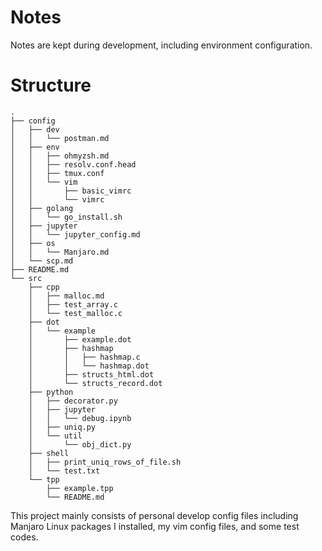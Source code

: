 # Notes

Notes are kept during development, including environment configuration.

# Structure

```
.
├── config
│   ├── dev
│   │   └── postman.md
│   ├── env
│   │   ├── ohmyzsh.md
│   │   ├── resolv.conf.head
│   │   ├── tmux.conf
│   │   └── vim
│   │       ├── basic_vimrc
│   │       └── vimrc
│   ├── golang
│   │   └── go_install.sh
│   ├── jupyter
│   │   └── jupyter_config.md
│   ├── os
│   │   └── Manjaro.md
│   └── scp.md
├── README.md
└── src
    ├── cpp
    │   ├── malloc.md
    │   ├── test_array.c
    │   └── test_malloc.c
    ├── dot
    │   └── example
    │       ├── example.dot
    │       ├── hashmap
    │       │   ├── hashmap.c
    │       │   └── hashmap.dot
    │       ├── structs_html.dot
    │       └── structs_record.dot
    ├── python
    │   ├── decorator.py
    │   ├── jupyter
    │   │   └── debug.ipynb
    │   ├── uniq.py
    │   └── util
    │       └── obj_dict.py
    ├── shell
    │   ├── print_uniq_rows_of_file.sh
    │   └── test.txt
    └── tpp
        ├── example.tpp
        └── README.md
```

This project mainly consists of personal develop config files including Manjaro Linux packages I installed, my vim config files, and some test codes.
